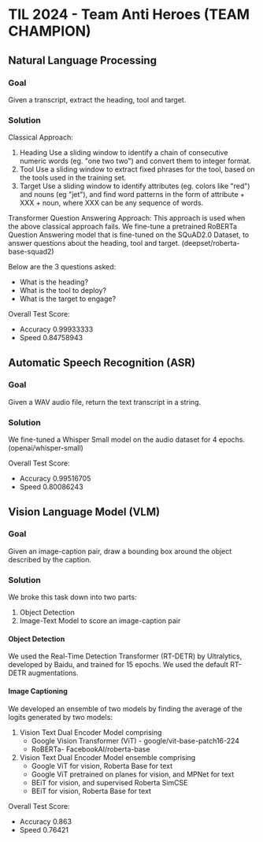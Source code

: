 # TIL 2024 - Team Anti Heroes (TEAM CHAMPION)


## Natural Language Processing
### Goal
Given a transcript, extract the heading, tool and target.
### Solution
Classical Approach:
1. Heading
   Use a sliding window to identify a chain of consecutive numeric words (eg. "one two two") and convert them to integer format.
2. Tool
   Use a sliding window to extract fixed phrases for the tool, based on the tools used in the training set.
3. Target
   Use a sliding window to identify attributes (eg. colors like "red") and nouns (eg "jet"), and find word patterns in the form of attribute + XXX + noun, where XXX can be any sequence of words.

Transformer Question Answering Approach:
This approach is used when the above classical approach fails. We fine-tune a pretrained RoBERTa Question Answering model that is fine-tuned on the SQuAD2.0 Dataset, to answer questions about the heading, tool and target. (deepset/roberta-base-squad2)

Below are the 3 questions asked:

- What is the heading?
- What is the tool to deploy?
- What is the target to engage?

Overall Test Score:
- Accuracy 0.99933333
- Speed 0.84758943

## Automatic Speech Recognition (ASR)
### Goal
Given a WAV audio file, return the text transcript in a string.
### Solution
We fine-tuned a Whisper Small model on the audio dataset for 4 epochs. (openai/whisper-small)

Overall Test Score:
- Accuracy 0.99516705
- Speed 0.80086243

## Vision Language Model (VLM)
### Goal
Given an image-caption pair, draw a bounding box around the object described by the caption.
### Solution
We broke this task down into two parts:
1. Object Detection
2. Image-Text Model to score an image-caption pair

#### Object Detection
We used the Real-Time Detection Transformer (RT-DETR) by Ultralytics, developed by Baidu, and trained for 15 epochs. We used the default RT-DETR augmentations.

#### Image Captioning
We developed an ensemble of two models by finding the average of the logits generated by two models:
1. Vision Text Dual Encoder Model comprising
   - Google Vision Transformer (ViT) - google/vit-base-patch16-224
   - RoBERTa- FacebookAI/roberta-base
2. Vision Text Dual Encoder Model ensemble comprising
   - Google ViT for vision, Roberta Base for text
   - Google ViT pretrained on planes for vision, and MPNet for text
   - BEiT for vision, and supervised Roberta SimCSE
   - BEiT for vision, Roberta Base for text

Overall Test Score:
- Accuracy 0.863
- Speed 0.76421
